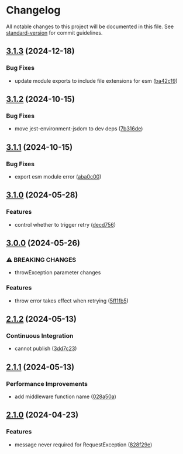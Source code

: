 # Changelog

All notable changes to this project will be documented in this file. See [standard-version](https://github.com/conventional-changelog/standard-version) for commit guidelines.

## [3.1.3](https://github.com/keq-request/keq-exception/compare/v3.1.2...v3.1.3) (2024-12-18)


### Bug Fixes

* update module exports to include file extensions for esm ([ba42c19](https://github.com/keq-request/keq-exception/commit/ba42c198fe75c2fdd8ad4b6325675fe7920cf45b))

## [3.1.2](https://github.com/keq-request/keq-exception/compare/v3.1.1...v3.1.2) (2024-10-15)


### Bug Fixes

* move jest-environment-jsdom to dev deps ([7b316de](https://github.com/keq-request/keq-exception/commit/7b316de1c7720d2f68fb7c63002a595e6cf93798))

## [3.1.1](https://github.com/keq-request/keq-exception/compare/v3.1.0...v3.1.1) (2024-10-15)


### Bug Fixes

* export esm module error ([aba0c00](https://github.com/keq-request/keq-exception/commit/aba0c00cc3f0918aa49df8ccfc312b890ee3efa1))

## [3.1.0](https://github.com/keq-request/keq-exception/compare/v3.0.0...v3.1.0) (2024-05-28)


### Features

* control whether to trigger retry ([decd756](https://github.com/keq-request/keq-exception/commit/decd756ff54697754ac1e9d9dad97300c824732d))

## [3.0.0](https://github.com/keq-request/keq-exception/compare/v2.1.2...v3.0.0) (2024-05-26)


### ⚠ BREAKING CHANGES

* throwException parameter changes

### Features

* throw error takes effect when retrying ([5ff1fb5](https://github.com/keq-request/keq-exception/commit/5ff1fb5b3ebca23e63111bb7ace9030da0d2d078))

## [2.1.2](https://github.com/keq-request/keq-exception/compare/v2.1.1...v2.1.2) (2024-05-13)


### Continuous Integration

* cannot publish ([3dd7c23](https://github.com/keq-request/keq-exception/commit/3dd7c23aaaa933c03ad8f4634ee888871028e88a))

## [2.1.1](https://github.com/keq-request/keq-exception/compare/v2.1.0...v2.1.1) (2024-05-13)


### Performance Improvements

* add middleware function name ([028a50a](https://github.com/keq-request/keq-exception/commit/028a50a54440b303ca1d5f928045ca2fed9bf368))

## [2.1.0](https://github.com/keq-request/keq-exception/compare/v2.0.0...v2.1.0) (2024-04-23)


### Features

* message never required for RequestException ([828f29e](https://github.com/keq-request/keq-exception/commit/828f29e8b2048536e1267f45f6380c384ca2afbe))
